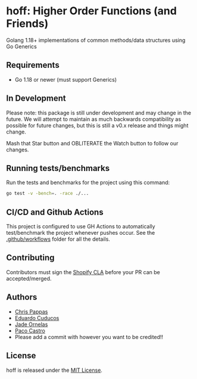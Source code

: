 # hoff: Higher Order Functions (and Friends)

Golang 1.18+ implementations of common methods/data structures using Go Generics

## Requirements

- Go 1.18 or newer (must support Generics)

## In Development

Please note: this package is still under development and may change in the future. We will attempt to maintain as much
backwards compatibility as possible for future changes, but this is still a v0.x release and things might change.

Mash that Star button and OBLITERATE the Watch button to follow our changes.

## Running tests/benchmarks

Run the tests and benchmarks for the project using this command:

```bash
go test -v -bench=. -race ./...
```

## CI/CD and Github Actions

This project is configured to use GH Actions to automatically test/benchmark the project whenever pushes occur.
See the [.github/workflows](./.github/workflows) folder for all the details.

## Contributing

Contributors must sign the [Shopify CLA](https://cla.shopify.com/) before your PR can be accepted/merged.

## Authors

- [Chris Pappas](https://github.com/chrispappas)
- [Eduardo Cuducos](https://github.com/cuducos)
- [Jade Ornelas](https://github.com/yknx4)
- [Paco Castro](https://github.com/pacocastrotech)
- Please add a commit with however you want to be credited!!

## License

hoff is released under the [MIT License](https://opensource.org/licenses/MIT).
